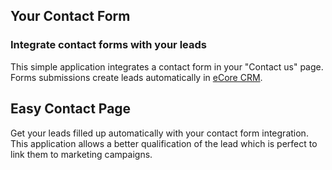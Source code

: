 Your Contact Form
-----------------

### Integrate contact forms with your leads

This simple application integrates a contact form in your "Contact us" page.
Forms submissions create leads automatically in <a href="http://www.ecore.cool/page/crm">eCore CRM</a>.

Easy Contact Page
-----------------

Get your leads filled up automatically with your contact form integration. This
application allows a better qualification of the lead which is perfect to link
them to marketing campaigns.

